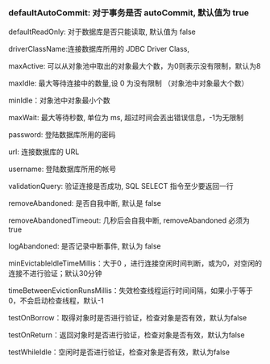 ### defaultAutoCommit: 对于事务是否 autoCommit, 默认值为 true  

defaultReadOnly: 对于数据库是否只能读取, 默认值为 false 

driverClassName:连接数据库所用的 JDBC Driver Class, 

maxActive: 可以从对象池中取出的对象最大个数，为0则表示没有限制，默认为8 

maxIdle: 最大等待连接中的数量,设 0 为没有限制 （对象池中对象最大个数） 

minIdle：对象池中对象最小个数 

maxWait: 最大等待秒数, 单位为 ms, 超过时间会丟出错误信息，-1为无限制 

password: 登陆数据库所用的密码 

url: 连接数据库的 URL 

username: 登陆数据库所用的帐号 

validationQuery: 验证连接是否成功, SQL SELECT 指令至少要返回一行 

removeAbandoned: 是否自我中断, 默认是 false 

removeAbandonedTimeout: 几秒后会自我中断, removeAbandoned 必须为 true 

logAbandoned: 是否记录中断事件, 默认为 false 

minEvictableIdleTimeMillis：大于0 ，进行连接空闲时间判断，或为0，对空闲的连接不进行验证；默认30分钟 

timeBetweenEvictionRunsMillis：失效检查线程运行时间间隔，如果小于等于0，不会启动检查线程，默认-1 

testOnBorrow：取得对象时是否进行验证，检查对象是否有效，默认为false 

testOnReturn：返回对象时是否进行验证，检查对象是否有效，默认为false 

testWhileIdle：空闲时是否进行验证，检查对象是否有效，默认为false 